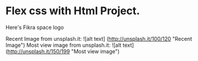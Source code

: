# Flex css with Html Project.

Here's Fikra space logo

Recent Image from unsplash.it:
![alt text] (http://unsplash.it/100/120 "Recent Image")
Most view image from unsplash.it:
![alt text] (http://unsplash.it/150/199 "Most view image")
